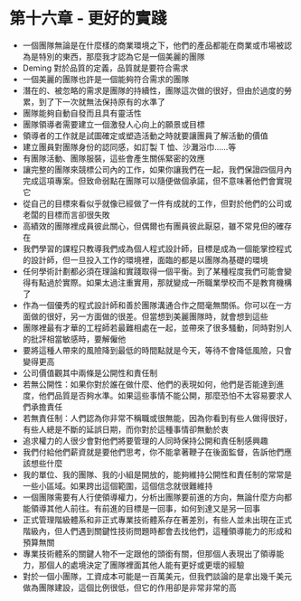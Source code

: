 # 第十六章 - 更好的實踐

* 一個團隊無論是在什麼樣的商業環境之下，他們的產品都能在商業或市場被認為是特別的東西，那麼我才認為它是一個美麗的團隊
* Deming 對於品質的定義，品質就是要符合需求
* 一個美麗的團隊也許是一個能夠符合需求的團隊
* 潛在的、被忽略的需求是團隊的持續性，團隊這次做的很好，但由於過度的勞累，到了下一次就無法保持原有的水準了
* 團隊能夠自動自發而且具有靈活性
* 團隊領導者需要建立一個激發人心向上的願景或目標
* 領導者的工作就是試圖確定或塑造活動之時就要讓團員了解活動的價值
* 建立團員對團隊身份的認同感，如訂製 T 恤、沙灘浴巾......等
* 有團隊活動、團隊服裝，這些會產生關係緊密的效應
* 讓完整的團隊來競標公司內的工作，如果你讓我們在一起，我們保證四個月內完成這項專案。但致命弱點在團隊可以隨便做個承諾，但不意味著他們會實現它
* 從自己的目標來看似乎就像已經做了一件有成就的工作，但對於他們的公司或老闆的目標而言卻很失敗
* 高績效的團隊裡成員彼此關心，但偶爾也有團員彼此厭惡，雖不常見但的確存在
* 我們學習的課程只教導我們成為個人程式設計師，目標是成為一個能掌控程式的設計師，但一旦投入工作的環境裡，面臨的都是以團隊為基礎的環境
* 任何學術計劃都必須在理論和實踐取得一個平衡。到了某種程度我們可能會變得有點過於實際。如果太過注重實用，那就變成一所職業學校而不是教育機構了
* 作為一個優秀的程式設計師和善於團隊溝通合作之間毫無關係。你可以在一方面做的很好，另一方面做的很差。但當想到美麗團隊時，就會想到這些
* 團隊裡最有才華的工程師若最難相處在一起，並帶來了很多騷動，同時對別人的批評相當敏感時，要解僱他
* 要將這種人帶來的風險降到最低的時間點就是今天，等待不會降低風險，只會變得更高
* 公司價值觀其中兩條是公開性和責任制
* 若無公開性：如果你對於誰在做什麼、他們的表現如何，他們是否能達到進度，他們品質是否夠水準。如果這些事情不能公開，那麼恐怕不太容易要求人們承擔責任
* 若無責任制：人們認為你非常不稱職或很無能，因為你看到有些人做得很好，有些人總是不斷的延誤日期，而你對於這種事情卻無動於衷
* 追求權力的人很少會對他們將要管理的人同時保持公開和責任制感興趣
* 我們付給他們薪資就是要他們思考，你不能拿著鞭子在後面監督，告訴他們應該想些什麼
* 我的單位、我的團隊、我的小組是開放的，能夠維持公開性和責任制的常常是一些小區域。如果跨出這個範圍，這個信念就很難維持
* 一個團隊需要有人行使領導權力，分析出團隊要前進的方向，無論什麼方向都能領導其他人前往。有前進的目標是一回事，如何到達又是另一回事
* 正式管理階級體系和非正式專業技術體系存在著差別，有些人並未出現在正式階級內，但人們遇到關鍵性技術問題時都會去找他們，這種領導能力的形成和預算無關
* 專業技術體系的關鍵人物不一定跟他的頭銜有關，但那個人表現出了領導能力，那個人的處境決定了團隊裡面其他人能有更好或更壞的經驗
* 對於一個小團隊，工資成本可能是一百萬美元，但我們談論的是拿出幾千美元做為團隊建設，這個比例很低，但它的作用卻是非常非常的高
